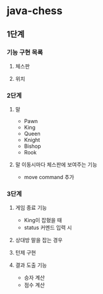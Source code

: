 # java-chess

## 1단계

### 기능 구현 목록

1. 체스판

2. 위치
    
### 2단계

1. 말
    - Pawn
    - King
    - Queen
    - Knight
    - Bishop
    - Rook
    
2. 말 이동시마다 체스판에 보여주는 기능

    - move command 추가

### 3단계

1. 게임 종료 기능
    - King이 잡혔을 때
    - status 커멘드 입력 시

2. 상대방 말을 잡는 경우

3. 턴제 구현

4. 결과 도출 기능
    - 승자 계산
    - 점수 계산
